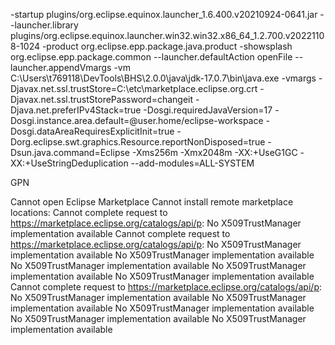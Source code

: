 -startup
plugins/org.eclipse.equinox.launcher_1.6.400.v20210924-0641.jar
--launcher.library
plugins/org.eclipse.equinox.launcher.win32.win32.x86_64_1.2.700.v20221108-1024
-product
org.eclipse.epp.package.java.product
-showsplash
org.eclipse.epp.package.common
--launcher.defaultAction
openFile
--launcher.appendVmargs
-vm
C:\Users\t769118\DevTools\BHS\2.0.0\java\jdk-17.0.7\bin\java.exe
-vmargs
-Djavax.net.ssl.trustStore=C:\etc\marketplace.eclipse.org.crt
-Djavax.net.ssl.trustStorePassword=changeit
-Djava.net.preferIPv4Stack=true
-Dosgi.requiredJavaVersion=17
-Dosgi.instance.area.default=@user.home/eclipse-workspace
-Dosgi.dataAreaRequiresExplicitInit=true
-Dorg.eclipse.swt.graphics.Resource.reportNonDisposed=true
-Dsun.java.command=Eclipse
-Xms256m
-Xmx2048m
-XX:+UseG1GC
-XX:+UseStringDeduplication
--add-modules=ALL-SYSTEM


GPN


Cannot open Eclipse Marketplace
Cannot install remote marketplace locations: Cannot complete request to https://marketplace.eclipse.org/catalogs/api/p: No X509TrustManager implementation available
Cannot complete request to https://marketplace.eclipse.org/catalogs/api/p: No X509TrustManager implementation available
No X509TrustManager implementation available
No X509TrustManager implementation available
No X509TrustManager implementation available
No X509TrustManager implementation available
Cannot complete request to https://marketplace.eclipse.org/catalogs/api/p: No X509TrustManager implementation available
No X509TrustManager implementation available
No X509TrustManager implementation available
No X509TrustManager implementation available
No X509TrustManager implementation available
